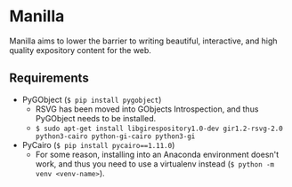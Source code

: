 # Manilla

Manilla aims to lower the barrier to writing beautiful, interactive, and high quality expository content for the web.

## Requirements
* PyGObject (``$ pip install pygobject``)
    * RSVG has been moved into GObjects Introspection, and thus PyGObject needs to be installed.
    * ``$ sudo apt-get install libgirespository1.0-dev gir1.2-rsvg-2.0 python3-cairo python-gi-cairo python3-gi``
* PyCairo (``$ pip install pycairo==1.11.0``)
    * For some reason, installing into an Anaconda environment doesn't work, and thus you need to use a virtualenv instead (``$ python -m venv <venv-name>``).

